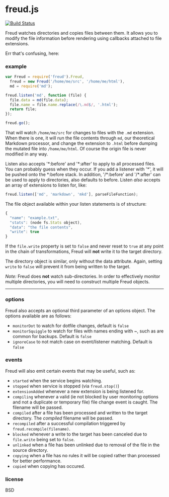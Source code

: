 freud.js
====

[![Build Status](https://travis-ci.org/jarofghosts/freud.png?branch=master)](https://travis-ci.org/jarofghosts/freud)

Freud watches directories and copies files between them. It allows you to modify the file information before rendering using callbacks attached to file extensions.

Err that's confusing, here:

### example ###

```js
var Freud = require('freud').Freud,
  freud = new Freud('/home/me/src', '/home/me/html'),
  md = require('md');

freud.listen('md', function (file) {
  file.data = md(file.data);
  file.name = file.name.replace(/\.md$/, '.html');
  return file;
});

freud.go();
```

That will watch `/home/me/src` for changes to files with the `.md` extension. When there is one, it will run the file contents through `md`, our theoretical Markdown processor, and change the extension to `.html` before dumping the mutated file into `/home/me/html`. Of course the origin file is never modified in any way.

Listen also accepts '\*:before' and '\*:after' to apply to all processed files. You can probably guess when they occur. If you add a listener with '\*', it will be pushed onto the \*:before stack. In addition, '/\*:before' and '/\*:after' can be used to apply to directories, also defaults to before. Listen *also* accepts an array of extensions to listen for, like:
```js
freud.listen(['md', 'markdown', 'mkd'], parseFileFunction);
```

The file object available within your listen statements is of structure:
```js
{
  "name": "example.txt",
  "stats": (node fs.Stats object),
  "data": "the file contents",
  "write": true
}
```

If the `file.write` property is set to `false` and never reset to `true` at any point in the chain of transformations, Freud will **not** write it to the target directory.

The directory object is similar, only without the data attribute. Again, setting `write` to `false` will prevent it from being written to the target.

*Note:* Freud does **not** watch sub-directories. In order to effectively monitor multiple directories, you will need to construct multiple Freud objects.

----

### options ###

Freud also accepts an optional third parameter of an options object. The options available are as follows:
+ `monitorDot` to watch for dotfile changes, default is `false`
+ `monitorSquiggle` to watch for files with names ending with ~, such as are common for backups. Default is `false`
+ `ignoreCase` to not match case on event/listener matching. Default is `false`

### events ###

Freud will also emit certain events that may be useful, such as:
+ `started` when the service begins watching.
+ `stopped` when service is stopped (via `freud.stop()`)
+ `extensionAdded` whenever a new extension is being listened for.
+ `compiling` whenever a valid (ie not blocked by user monitoring options and not a duplicate or temporary file) file change event is caught. The filename will be passed.
+ `compiled` after a file has been processed and written to the target directory. The *compiled* filename will be passed.
+ `recompiled` after a successful compilation triggered by `freud.recompile(filename)`.
+ `blocked` whenever a write to the target has been canceled due to `file.write` being set to `false`.
+ `unlinked` when a file has been unlinked due to removal of the file in the source directory.
+ `copying` when a file has no rules it will be copied rather than processed for better performance.
+ `copied` when copying has occured.

### license ###

BSD
